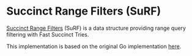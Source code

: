 # Succinct Range Filters (SuRF)

[Succinct Range Filters](http://www.cs.cmu.edu/~huanche1/publications/surf_paper.pdf) (SuRF) 
is a data structure providing range query filtering with Fast Succinct Tries. 

This implementation is based on the original Go implementation [here](https://github.com/Lavode/surf).

